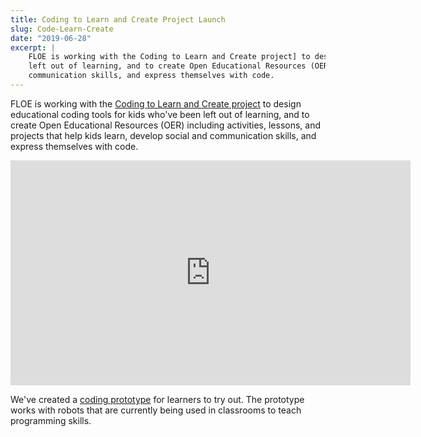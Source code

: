 ```yaml
---
title: Coding to Learn and Create Project Launch
slug: Code-Learn-Create
date: "2019-06-28"
excerpt: |
    FLOE is working with the Coding to Learn and Create project] to design educational coding tools for kids who've been
    left out of learning, and to create Open Educational Resources (OER) that help kids learn, develop social and
    communication skills, and express themselves with code.
---
```


FLOE is working with the [Coding to Learn and Create project](https://codelearncreate.ca/) to design educational coding
tools for kids who've been left out of learning, and to create Open Educational Resources (OER) including activities,
lessons, and projects that help kids learn, develop social and communication skills, and express themselves with code.

<iframe width="640" height="360" src="https://www.youtube-nocookie.com/embed/G-l1Hh0KfK0?rel=0&amp;ecver=1"
 frameborder="0" allowfullscreen></iframe>

We've created a [coding prototype](https://prototype.codelearncreate.org/) for learners to try out. The prototype works
with robots that are currently being used in classrooms to teach programming skills.

